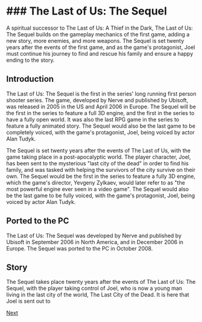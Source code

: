 # ### The Last of Us: The Sequel

A spiritual successor to The Last of Us: A Thief in the Dark, The Last of Us: The Sequel builds on the gameplay mechanics of the first game, adding a new story, more enemies, and more weapons. The Sequel is set twenty years after the events of the first game, and as the game's protagonist, Joel must continue his journey to find and rescue his family and ensure a happy ending to the story.

## Introduction

The Last of Us: The Sequel is the first in the series' long running first person shooter series. The game, developed by Nerve and published by Ubisoft, was released in 2005 in the US and April 2006 in Europe. The Sequel will be the first in the series to feature a full 3D engine, and the first in the series to have a fully open world. It was also the last RPG game in the series to feature a fully animated story. The Sequel would also be the last game to be completely voiced, with the game's protagonist, Joel, being voiced by actor Alan Tudyk.

The Sequel is set twenty years after the events of The Last of Us, with the game taking place in a post-apocalyptic world. The player character, Joel, has been sent to the mysterious "last city of the dead" in order to find his family, and was tasked with helping the survivors of the city survive on their own. The Sequel would be the first in the series to feature a fully 3D engine, which the game's director, Yevgeny Zylkaev, would later refer to as "the most powerful engine ever seen in a video game". The Sequel would also be the last game to be fully voiced, with the game's protagonist, Joel, being voiced by actor Alan Tudyk.

## Ported to the PC

The Last of Us: The Sequel was developed by Nerve and published by Ubisoft in September 2006 in North America, and in December 2006 in Europe. The Sequel was ported to the PC in October 2008.

## Story

The Sequel takes place twenty years after the events of The Last of Us: The Sequel, with the player taking control of Joel, who is now a young man living in the last city of the world, The Last City of the Dead. It is here that Joel is sent out to

[Next](279.md)